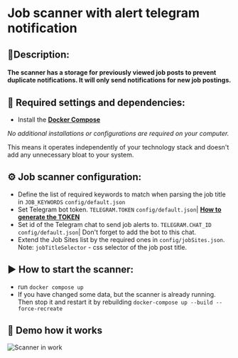 # Job scanner with alert telegram notification

## 📜Description: 
#### The scanner has a storage for previously viewed job posts to prevent duplicate notifications. It will only send notifications for new job postings.

## 🧰 Required settings and dependencies:
* Install the [**Docker Compose**](https://docs.docker.com/compose/gettingstarted) 

 *No additional installations or configurations are required on your computer.*
 
This means it operates independently of your technology stack and doesn't add any unnecessary bloat to your system.

## ⚙️ Job scanner configuration: 
* Define the list of required keywords to match when parsing the job title in `JOB_KEYWORDS` `config/default.json`
* Set Telegram bot token. `TELEGRAM.TOKEN` `config/default.json`| [**How to generate the TOKEN**](https://medium.com/geekculture/generate-telegram-token-for-bot-api-d26faf9bf064)
* Set id of the Telegram chat to send job alerts to. `TELEGRAM.CHAT_ID` `config/default.json`| Don't forget to add the bot to this chat.
* Extend the Job Sites list by the required ones in `config/jobSites.json`. Note: `jobTitleSelector` - css selector of the job post title. 

## ▶️ How to start the scanner:
* run `docker compose up`
* If you have changed some data, but the scanner is already running. Then stop it and restart it by rebuilding `docker-compose up --build --force-recreate`

## 🎥 Demo how it works
![ Scanner in work](scannerInWork.gif)